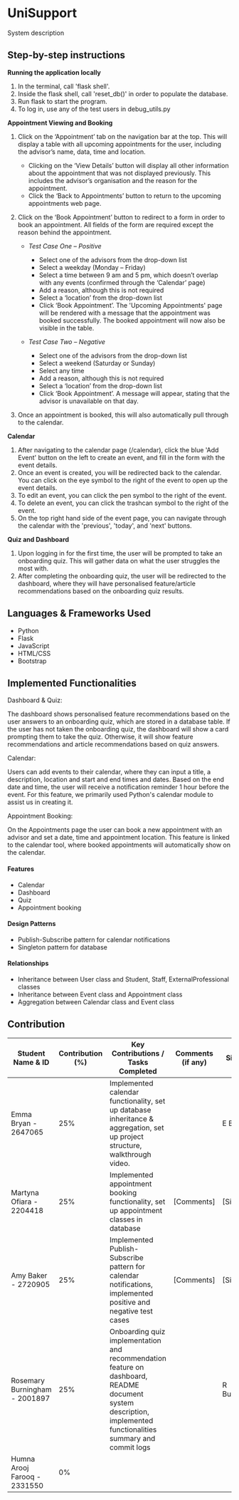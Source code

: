 # UniSupport

System description

## Step-by-step instructions

**Running the application locally**
1. In the terminal, call 'flask shell'.
2. Inside the flask shell, call 'reset_db()' in order to populate the database.
3. Run flask to start the program.
4. To log in, use any of the test users in debug_utils.py

**Appointment Viewing and Booking**
1.	Click on the ‘Appointment’ tab on the navigation bar at the top. This will display a table with all upcoming appointments for the user, including the advisor’s name, data, time and location.
    - Clicking on the ‘View Details’ button will display all other information about the appointment that was not displayed previously. This includes the advisor’s organisation and the reason for the appointment.
    - Click the ‘Back to Appointments’ button to return to the upcoming appointments web page.
      
2.	Click on the ‘Book Appointment’ button to redirect to a form in order to book an appointment. All fields of the form are required except the reason behind the appointment. 
      - _Test Case One – Positive_
          - Select one of the advisors from the drop-down list
          - Select a weekday (Monday – Friday)
          - Select a time between 9 am and 5 pm, which doesn’t overlap with any events (confirmed through the ‘Calendar’ page)
          - Add a reason, although this is not required
          - Select a ‘location’ from the drop-down list
          - Click ‘Book Appointment’. The 'Upcoming Appointments' page will be rendered with a message that the appointment was booked successfully. The booked appointment will now also be visible in the table.
            
      - _Test Case Two – Negative_
          - Select one of the advisors from the drop-down list
          - Select a weekend (Saturday or Sunday)
          - Select any time
          - Add a reason, although this is not required
          - Select a ‘location’ from the drop-down list
          - Click ‘Book Appointment’. A message will appear, stating that the advisor is unavailable on that day.

3. Once an appointment is booked, this will also automatically pull through to the calendar.

**Calendar**
1. After navigating to the calendar page (/calendar), click the blue 'Add Event' button on the left to create an event, and fill in the form with the event details.
2. Once an event is created, you will be redirected back to the calendar. You can click on the eye symbol to the right of the event to open up the event details.
3. To edit an event, you can click the pen symbol to the right of the event.
4. To delete an event, you can click the trashcan symbol to the right of the event.
5. On the top right hand side of the event page, you can navigate through the calendar with the 'previous', 'today', and 'next' buttons.

**Quiz and Dashboard**
1. Upon logging in for the first time, the user will be prompted to take an onboarding quiz. This will gather data on what the user struggles the most with.
2. After completing the onboarding quiz, the user will be redirected to the dashboard, where they will have personalised feature/article recommendations based on the onboarding quiz results.


## Languages & Frameworks Used

- Python
- Flask
- JavaScript
- HTML/CSS
- Bootstrap

## Implemented Functionalities

Dashboard & Quiz: 

The dashboard shows personalised feature recommendations based on the user answers to an onboarding quiz, which are stored in a database table. If the user has not taken the onboarding quiz, the dashboard will show a card prompting them to take the quiz. Otherwise, it will show feature recommendations and article recommendations based on quiz answers.

Calendar: 

Users can add events to their calendar, where they can input a title, a description, location and start and end times and dates. Based on the end date and time, the user will receive a notification reminder 1 hour before the event. For this feature, we primarily used Python's calendar module to assist us in creating it.

Appointment Booking: 

On the Appointments page the user can book a new appointment with an advisor and set a date, time and appointment location. This feature is linked to the calendar tool, where booked appointments will automatically show on the calendar.

#### Features
- Calendar
- Dashboard
- Quiz
- Appointment booking

#### Design Patterns
- Publish-Subscribe pattern for calendar notifications
- Singleton pattern for database

#### Relationships
- Inheritance between User class and Student, Staff, ExternalProfessional classes
- Inheritance between Event class and Appointment class
- Aggregation between Calendar class and Event class

## Contribution

| Student Name & ID             | Contribution (%) | Key Contributions / Tasks Completed                                                                                                                             | Comments (if any) | Signature    |
|-------------------------------|------------------|-----------------------------------------------------------------------------------------------------------------------------------------------------------------|-------------------|--------------|
| Emma Bryan - 2647065          | 25%              | Implemented calendar functionality, set up database inheritance & aggregation, set up project structure, walkthrough video.                                     |                   | E Bryan      |
| Martyna Ofiara - 2204418      | 25%              | Implemented appointment booking functionality, set up appointment classes in database                                                                           | [Comments]        | [Signature]  |
| Amy Baker - 2720905           | 25%              | Implemented Publish-Subscribe pattern for calendar notifications, implemented positive and negative test cases                                                  | [Comments]        | [Signature]  |
| Rosemary Burningham - 2001897 | 25%              | Onboarding quiz implementation and recommendation feature on dashboard, README document system description, implemented functionalities summary and commit logs |                   | R Burningham |
| Humna Arooj Farooq - 2331550  | 0%               |                                                                                                                                                                 |                   |              |
